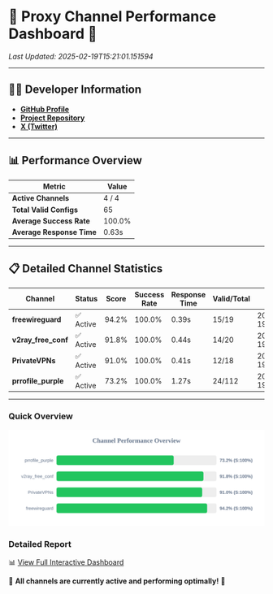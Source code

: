 # 🌟 Proxy Channel Performance Dashboard 🌟

_Last Updated: 2025-02-19T15:21:01.151594_

---

## 👩‍💻 Developer Information

- **[GitHub Profile](https://github.com/4n0nymou3)**  
- **[Project Repository](https://github.com/4n0nymou3/multi-proxy-config-fetcher)**  
- **[X (Twitter)](https://x.com/4n0nymou3)**  

---

## 📊 Performance Overview

| Metric                | Value       |
|-----------------------|-------------|
| **Active Channels**   | 4 / 4       |
| **Total Valid Configs** | 65          |
| **Average Success Rate** | 100.0%      |
| **Average Response Time** | 0.63s       |

---

## 📋 Detailed Channel Statistics

| Channel          | Status     | Score  | Success Rate | Response Time | Valid/Total | Last Success               |
|------------------|------------|--------|--------------|---------------|-------------|----------------------------|
| **freewireguard**  | ✅ Active  | 94.2%  | 100.0% | 0.39s         | 15/19       | 2025-02-19T15:21:01.149701 |
| **v2ray_free_conf**  | ✅ Active  | 91.8%  | 100.0% | 0.44s         | 14/20       | 2025-02-19T15:21:00.290348 |
| **PrivateVPNs**  | ✅ Active  | 91.0%  | 100.0% | 0.41s         | 12/18       | 2025-02-19T15:21:00.734285 |
| **prrofile_purple**  | ✅ Active  | 73.2%  | 100.0% | 1.27s         | 24/112       | 2025-02-19T15:20:59.815601 |

---

### Quick Overview
<div align="center">
  <a href="https://raw.githubusercontent.com/nullluser/NullRepo/refs/heads/main/assets/channel_stats_chart.svg">
    <img src="https://raw.githubusercontent.com/nullluser/NullRepo/refs/heads/main/assets/channel_stats_chart.svg" alt="Source Performance Statistics" width="800">
  </a>
</div>

### Detailed Report
📊 [View Full Interactive Dashboard](https://htmlpreview.github.io/?https://github.com/nullluser/NullRepo/blob/main/assets/performance_report.html)

🎉 **All channels are currently active and performing optimally!** 🎉
